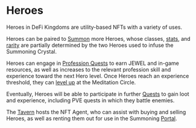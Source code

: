 # Heroes

Heroes in DeFi Kingdoms are utility-based NFTs with a variety of uses.&#x20;

Heroes can be paired to [Summon](summoning.md) more Heroes, whose classes, [stats](stats.md), and [rarity](rarity.md) are partially determined by the two Heroes used to infuse the Summoning Crystal.&#x20;

Heroes can engage in [Profession Quests](../quests/professions/) to earn JEWEL and in-game resources, as well as increases to the relevant profession skill and experience toward the next Hero level. Once Heroes reach an experience threshold, they can [level up](leveling.md) at the Meditation Circle.

Eventually, Heroes will be able to participate in further [Quests](../quests/) to gain loot and experience, including PVE quests in which they battle enemies.

The [Tavern](../locations/tavern.md) hosts the NFT Agent, who can assist with buying and selling Heroes, as well as renting them out for use in the Summoning [Portal](../locations/portal.md).

